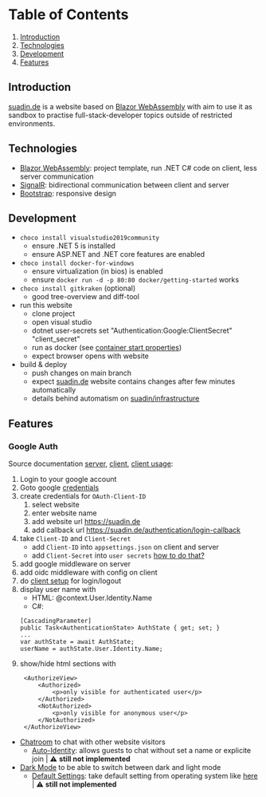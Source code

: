 # Table of Contents

1. [Introduction](#introduction) 
2. [Technologies](#technologies)
3. [Development](#development)
4. [Features](#features)

## Introduction
[suadin.de](https://suadin.de/) is a website based on [Blazor WebAssembly](https://dotnet.microsoft.com/apps/aspnet/web-apps/blazor) with aim to use it as sandbox to practise full-stack-developer topics outside of restricted environments.

## Technologies
* [Blazor WebAssembly](https://dotnet.microsoft.com/apps/aspnet/web-apps/blazor): project template, run .NET C# code on client, less server communication
* [SignalR](https://docs.microsoft.com/en-us/aspnet/signalr/overview/getting-started/introduction-to-signalr): bidirectional communication between client and server
* [Bootstrap](https://getbootstrap.com/): responsive design

## Development
* `choco install visualstudio2019community`
  * ensure .NET 5 is installed
  * ensure ASP.NET and .NET core features are enabled
* `choco install docker-for-windows`
  * ensure virtualization (in bios) is enabled
  * ensure `docker run -d -p 80:80 docker/getting-started` works
* `choco install gitkraken` (optional)
  * good tree-overview and diff-tool
* run this website
  * clone project
  * open visual studio
  * dotnet user-secrets set "Authentication:Google:ClientSecret" "client_secret"
  * run as docker (see [container start properties](https://docs.microsoft.com/de-de/visualstudio/containers/container-launch-settings?view=vs-2019))
  * expect browser opens with website
* build & deploy
  * push changes on main branch
  * expect [suadin.de](https://suadin.de/) website contains changes after few minutes automatically
  * details behind automatism on [suadin/infrastructure](https://github.com/suadin/infrastructure)

## Features

### Google Auth

Source documentation [server](https://code-maze.com/google-authentication-in-blazor-webassembly-hosted-applications/), [client](https://www.learmoreseekmore.com/2021/04/part3-steps-for-implementing-google-authentication-into-existing-blazor-webassembly-standalone-application.html), [client usage](https://code-maze.com/authenticationstateprovider-blazor-webassembly/):
1. Login to your google account
1. Goto google [credentials](https://console.cloud.google.com/apis/credentials)
1. create credentials for `OAuth-Client-ID`
   1. select website
   1. enter website name
   1. add website url https://suadin.de
   1. add callback url https://suadin.de/authentication/login-callback
1. take `Client-ID` and `Client-Secret`
   * add `Client-ID` into `appsettings.json` on client and server
   * add `Client-Secret` into `user secrets` [how to do that?](https://docs.microsoft.com/en-us/aspnet/core/security/app-secrets?view=aspnetcore-5.0&tabs=windows)
1. add google middleware on server
1. add oidc middleware with config on client
1. do [client setup](https://www.learmoreseekmore.com/2021/04/part3-steps-for-implementing-google-authentication-into-existing-blazor-webassembly-standalone-application.html) for login/logout
1. display user name with
   * HTML: @context.User.Identity.Name
   * C#:
   ```
   [CascadingParameter]
   public Task<AuthenticationState> AuthState { get; set; }
   ...
   var authState = await AuthState;
   userName = authState.User.Identity.Name;
   ```
1. show/hide html sections with
   ```
    <AuthorizeView>
        <Authorized>
            <p>only visible for authenticated user</p>
        </Authorized>
        <NotAuthorized>
            <p>only visible for anonymous user</p>
        </NotAuthorized>
    </AuthorizeView>
   ```

* [Chatroom](https://docs.microsoft.com/de-de/azure/azure-signalr/signalr-tutorial-build-blazor-server-chat-app) to chat with other website visitors
  * [Auto-Identity](?): allows guests to chat without set a name or explicite join | :warning: **still not implemented**
* [Dark Mode](https://www.reddit.com/r/dotnet/comments/k9ryyw/blazor_webassembly_dark_mode_css_variables/) to be able to switch between dark and light mode
  * [Default Settings](?): take default setting from operating system like [here](https://docs.microsoft.com/en-us/) | :warning: **still not implemented**
